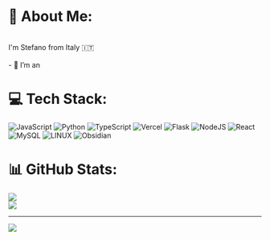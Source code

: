 # 💫 About Me:
<br>I'm Stefano from Italy 🇮🇹<br><br>- 🔭 I’m an 

# 💻 Tech Stack:
![JavaScript](https://img.shields.io/badge/javascript-%23323330.svg?style=for-the-badge&logo=javascript&logoColor=%23F7DF1E) ![Python](https://img.shields.io/badge/python-3670A0?style=for-the-badge&logo=python&logoColor=ffdd54) ![TypeScript](https://img.shields.io/badge/typescript-%23007ACC.svg?style=for-the-badge&logo=typescript&logoColor=white) ![Vercel](https://img.shields.io/badge/vercel-%23000000.svg?style=for-the-badge&logo=vercel&logoColor=white) ![Flask](https://img.shields.io/badge/flask-%23000.svg?style=for-the-badge&logo=flask&logoColor=white) ![NodeJS](https://img.shields.io/badge/node.js-6DA55F?style=for-the-badge&logo=node.js&logoColor=white) ![React](https://img.shields.io/badge/react-%2320232a.svg?style=for-the-badge&logo=react&logoColor=%2361DAFB) ![MySQL](https://img.shields.io/badge/mysql-%2300000f.svg?style=for-the-badge&logo=mysql&logoColor=white) ![LINUX](https://img.shields.io/badge/Linux-FCC624?style=for-the-badge&logo=linux&logoColor=black) ![Obsidian](https://img.shields.io/badge/Obsidian-%23000000.svg?style=for-the-badge&logo=obsidian&logoColor=white)
# 📊 GitHub Stats:
<!--![](https://github-readme-stats.vercel.app/api?username=bryanleezh&theme=onedark&hide_border=false&include_all_commits=false&count_private=false)<br/>-->
![](https://github-readme-streak-stats.herokuapp.com/?user=stfrigerio&theme=onedark&hide_border=false)<br/>
![](https://github-readme-stats.vercel.app/api/top-langs/?username=stfrigerio&theme=onedark&hide_border=false&include_all_commits=false&count_private=false&layout=compact)

---
[![](https://visitcount.itsvg.in/api?id=bryanleezh&icon=0&color=3)](https://visitcount.itsvg.in)

<!--
**stfrigerio/stfrigerio** is a ✨ _special_ ✨ repository because its `README.md` (this file) appears on your GitHub profile.

Here are some ideas to get you started:

- 🔭 I’m currently working on ...
- 🌱 I’m currently learning ...
- 👯 I’m looking to collaborate on ...
- 🤔 I’m looking for help with ...
- 💬 Ask me about ...
- 📫 How to reach me: ...
- 😄 Pronouns: ...
- ⚡ Fun fact: ...
-->
